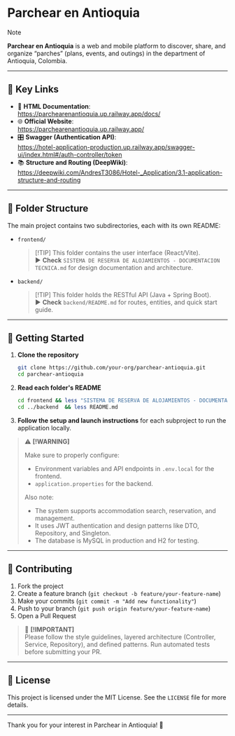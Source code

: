 # Parchear en Antioquia

> [!NOTE]  
> **Parchear en Antioquia** is a web and mobile platform to discover, share, and organize “parches” (plans, events, and outings) in the department of Antioquia, Colombia.

---

## 📌 Key Links

- 🔗 **HTML Documentation**:  
  https://parchearenantioquia.up.railway.app/docs/  
- 🌐 **Official Website**:  
  https://parchearenantioquia.up.railway.app/  
- 🎛️ **Swagger (Authentication API)**:  
  https://hotel-application-production.up.railway.app/swagger-ui/index.html#/auth-controller/token  
- 📚 **Structure and Routing (DeepWiki)**:  
  https://deepwiki.com/AndresT3086/Hotel-_Application/3.1-application-structure-and-routing  

---

## 📂 Folder Structure

The main project contains two subdirectories, each with its own README:

- `frontend/`  
  > [!TIP] This folder contains the user interface (React/Vite).  
  ▶️ **Check** `SISTEMA DE RESERVA DE ALOJAMIENTOS - DOCUMENTACION TECNICA.md` for design documentation and architecture.

- `backend/`  
  > [!TIP] This folder holds the RESTful API (Java + Spring Boot).  
  ▶️ **Check** `backend/README.md` for routes, entities, and quick start guide.

---

## 🚀 Getting Started

1. **Clone the repository**  
   ```bash
   git clone https://github.com/your-org/parchear-antioquia.git
   cd parchear-antioquia
   ```

2. **Read each folder's README**

   ```bash
   cd frontend && less "SISTEMA DE RESERVA DE ALOJAMIENTOS - DOCUMENTACION TECNICA.md"
   cd ../backend  && less README.md
   ```

3. **Follow the setup and launch instructions** for each subproject to run the application locally.

> ⚠️ **[!WARNING]**
>
> Make sure to properly configure:
> - Environment variables and API endpoints in `.env.local` for the frontend.
> - `application.properties` for the backend.
>
> Also note:
> - The system supports accommodation search, reservation, and management.
> - It uses JWT authentication and design patterns like DTO, Repository, and Singleton.
> - The database is MySQL in production and H2 for testing.

---

## 🤝 Contributing

1. Fork the project
2. Create a feature branch (`git checkout -b feature/your-feature-name`)
3. Make your commits (`git commit -m "Add new functionality"`)
4. Push to your branch (`git push origin feature/your-feature-name`)
5. Open a Pull Request

> 🔧 **[!IMPORTANT]**  
> Please follow the style guidelines, layered architecture (Controller, Service, Repository), and defined patterns. Run automated tests before submitting your PR.

---

## 📄 License

This project is licensed under the MIT License. See the `LICENSE` file for more details.

---

Thank you for your interest in Parchear in Antioquia! 🚀
